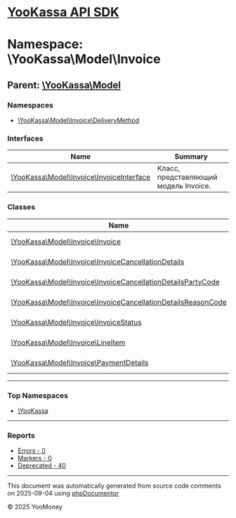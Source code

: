 # [YooKassa API SDK](../home.md)

# Namespace: \YooKassa\Model\Invoice

## Parent: [\YooKassa\Model](../namespaces/yookassa-model.md)

### Namespaces

* [\YooKassa\Model\Invoice\DeliveryMethod](../namespaces/yookassa-model-invoice-deliverymethod.md)

### Interfaces

| Name | Summary |
| ---- | ------- |
| [\YooKassa\Model\Invoice\InvoiceInterface](../classes/YooKassa-Model-Invoice-InvoiceInterface.md) | Класс, представляющий модель Invoice. |

### Classes

| Name | Summary |
| ---- | ------- |
| [\YooKassa\Model\Invoice\Invoice](../classes/YooKassa-Model-Invoice-Invoice.md) | Класс, представляющий модель Invoice. |
| [\YooKassa\Model\Invoice\InvoiceCancellationDetails](../classes/YooKassa-Model-Invoice-InvoiceCancellationDetails.md) | Класс, представляющий модель InvoiceCancellationDetails. |
| [\YooKassa\Model\Invoice\InvoiceCancellationDetailsPartyCode](../classes/YooKassa-Model-Invoice-InvoiceCancellationDetailsPartyCode.md) | Класс, представляющий модель InvoiceCancellationDetailsPartyCode. |
| [\YooKassa\Model\Invoice\InvoiceCancellationDetailsReasonCode](../classes/YooKassa-Model-Invoice-InvoiceCancellationDetailsReasonCode.md) | Класс, представляющий модель InvoiceCancellationDetailsReasonCode. |
| [\YooKassa\Model\Invoice\InvoiceStatus](../classes/YooKassa-Model-Invoice-InvoiceStatus.md) | Класс, представляющий модель InvoiceStatus. |
| [\YooKassa\Model\Invoice\LineItem](../classes/YooKassa-Model-Invoice-LineItem.md) | Класс, представляющий модель LineItem. |
| [\YooKassa\Model\Invoice\PaymentDetails](../classes/YooKassa-Model-Invoice-PaymentDetails.md) | Класс, представляющий модель PaymentDetails. |

---

### Top Namespaces

* [\YooKassa](../namespaces/yookassa.md)

---

### Reports
* [Errors - 0](../reports/errors.md)
* [Markers - 0](../reports/markers.md)
* [Deprecated - 40](../reports/deprecated.md)

---

This document was automatically generated from source code comments on 2025-09-04 using [phpDocumentor](http://www.phpdoc.org/)

&copy; 2025 YooMoney